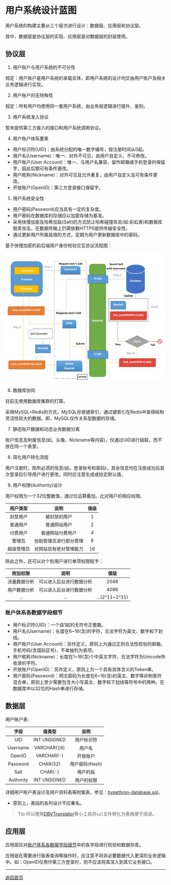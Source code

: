 # 用户系统设计蓝图

用户系统的构建主要从三个层次进行设计：数据层、应用层和协议层。

其中，数据层是协议层的实现、应用层是对数据层的封装使用。

## 协议层

1. 用户账户与用户系统的不可分性

规定：用户账户是用户系统的承载实体，即用户系统的设计均交由用户账户及相关业务逻辑进行实现。

2. 用户账户的无特殊性

规定：所有用户均使用同一套用户系统，由业务层逻辑进行提升、鉴别。

3. 用户系统准入协议

暂未提供第三方接入的接口和用户系统调用协议。

4. 用户账户体系要素

- 用户标识符(UID)：由系统分配的唯一数字编号，按注册时间从0起。
- 用户名(Username)：唯一、对外不可见，由用户自定义，不可修改。
- 用户账户(User Account)：唯一、与用户名兼容，留作邮箱或手机登录的保留字，因此后期可有条件更改。
- 用户昵称(Nickname)：对外可见且允许重复，由用户自定义且可有条件更改。
- 开放账户(OpenID)：第三方登录接口保留字。

5. 用户系统安全性

- 用户密码(Password)应当具有一定的复杂度。
- 用户密码在数据库的存储应以加密存储为基准。
- 采用快慢加密及哈希加盐(Salt)的方式防止哈希碰撞攻击(如:彩虹表)和数据库脱库攻击，在数据传输上仍需依赖HTTPS提供传输安全性。
- 通过更新用户所属盐值的方式，定期为用户更新数据库中的密码。

基于快慢加密的前后端用户身份校验交互协议流程图：

![](../pics/slow-fast-hash.jpg)

6. 数据库协同

目前无使用数据库集群的打算。

采用MySQL+Redis的方式，MySQL存放键索引，通过键索引在Redis中查得结构灵活性较大的数据。即，MySQL仅作关系型数据的存储。

7. 静态账户数据和动态业务数据分离

账户信息及附属信息(如，头像、Nickname等内容)，仅通过UID进行级联，而不放在同一个表里。

8. 简化用户转化流程

用户注册时，除所必须的信息(如，登录账号和密码)，其余信息均在注册成功后首次登录后引导用户进行更改，同时应注意生成或给定默认值。

9. 用户权限(Authority)设计

用户权限为一个32位整数值，通过位运算叠加、比对用户的相应权限。

用户类型|说明|值级
:-:|:-:|:-:
封禁用户|被封禁的用户|1
普通用户|普通网站用户|2
付费用户|普通网站付费用户|4
管理员|协助管理员进行部分管理|8
超级管理员|对网站具有绝对管理能力|16

除此之外，还可以对个别用户进行单项权限赋予：

附加权限|说明|值级
:-:|:-:|:-:
流量数据分析|可以进入后台进行数据分析|2048
用户数据分析|可以进入后台进行数据分析|4096
...|...|...(2^11~2^31)

### 账户体系各数据字段细节

- 用户标识符(UID)：一个自1起的无符号正整数。
- 用户名(Username)：长度在6~16(含)的字符，合法字符为英文、数字和下划线。
- 用户账户(User Account)：另作定义，原则上为通过正则合法性校验的邮箱、手机号码(含国际区号)，不单独列为表项。
- 用户昵称(Nickname)：长度在1~16(含)个中英文字符，合法字符为Unicode所收录的字符。
- 开放账户(OpenID)：另作定义，原则上为一个具有具体含义的Token串。 
- 用户密码(Password)：明文密码为长度在6~16(含)的英文、数字等非制表符混合串，原则上至少需要包含大小写英文、数字和下划线等符号中的两种。在数据库中以32位的Hash串进行存储。

## 数据层

用户账户表:

字段|值类型|说明
:-:|:-:|:-:
UID|INT UNSIGNED|用户标识符
Username|VARCHAR(16)|用户名
OpenID|VARCHAR(-)|开放账户
Password|CHAR(32)|用户密码(Hash)
Salt|CHAR(-)|用户的盐
Authority|INT UNSIGNED|用户的权限

详细用户账户表设计及用户资料表等附属表，参见：[hypethron-database.sql](/server/dao/hypethron-database.sql)。

- 原则上，表段的各列设计不应重名。

> Tip:可以使用[DBVTranslator](https://github.com/WhiteRobe/DBVTranslator)等小工具将`sql`文件转化为表格便于阅读。

## 应用层

应用层应对[账户体系各数据字段细节](#账户体系各数据字段细节)中的各字段进行校验和数据存库。

应用层在需要进行联表查询等操作时，应注意不将非必要数据代入更深的业务逻辑中。如：OpenID仅用作第三方登录时，则不应该将其深入到其它业务接口。

---

[返回首页](/README.md)